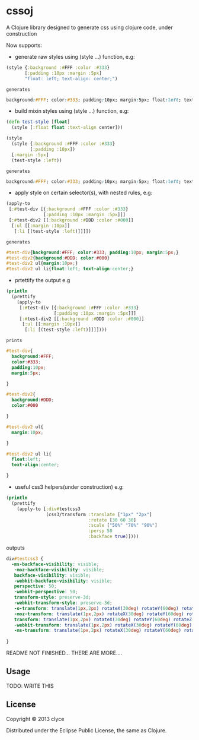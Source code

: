 # cssoj

A Clojure library designed to generate css using clojure code, under construction

Now supports:

 - generate raw styles using (style ...) function, e.g:

```clojure
(style {:background :#FFF :color :#333}
       [:padding :10px :margin :5px]
	   "float: left; text-align: center;")
```
	generates

```css
background:#FFF; color:#333; padding:10px; margin:5px; float:left; text-align:center;
```

 - build mixin styles using (style ...) function, e.g:
	
```clojure
(defn test-style [float]
  (style [:float float :text-align center]))

(style 
  (style {:background :#FFF :color :#333}
         [:padding :10px])
  [:margin :5px]
  (test-style :left))
```
	generates

```css
background:#FFF; color:#333; padding:10px; margin:5px; float:left; text-align:center;
```

 - apply style on certain selector(s), with nested rules, e.g:

```clojure
(apply-to 
 [:#test-div [{:background :#FFF :color :#333}
              [:padding :10px :margin :5px]]]
 [:#test-div2 [[:background :#DDD :color :#000]]
  [:ul [[:margin :10px]]
   [:li [(test-style :left)]]]])
```
	generates

```css
#test-div{background:#FFF; color:#333; padding:10px; margin:5px;}
#test-div2{background:#DDD; color:#000}
#test-div2 ul{margin:10px;}
#test-div2 ul li{float:left; text-align:center;}
```

 - prtettify the output e.g

```clojure
(println
  (prettify
    (apply-to 
     [:#test-div [{:background :#FFF :color :#333}
                  [:padding :10px :margin :5px]]]
     [:#test-div2 [[:background :#DDD :color :#000]]
      [:ul [[:margin :10px]]
       [:li [(test-style :left)]]]])))
```
	prints

```css
#test-div{
  background:#FFF; 
  color:#333; 
  padding:10px; 
  margin:5px;

}

#test-div2{
  background:#DDD; 
  color:#000

}

#test-div2 ul{
  margin:10px;

}

#test-div2 ul li{
  float:left; 
  text-align:center;

}
```

 - useful css3 helpers(under construction) e.g:

```clojure
(println 
  (prettify
    (apply-to [:div#testcss3
               (css3/transform :translate ["1px" "2px"] 
                               :rotate [30 60 30] 
                               :scale ["50%" "70%" "90%"]
                               :persp 50
                               :backface true)])))
```
outputs

```css
div#testcss3 {
  -ms-backface-visibility: visible;
   -moz-backface-visibility: visible;
   backface-visibility: visible;
   -webkit-backface-visibility: visible;
   perspective: 50;
   -webkit-perspective: 50;
   transform-style: preserve-3d;
   -webkit-transform-style: preserve-3d;
   -o-transform: translate(1px,2px) rotateX(30deg) rotateY(60deg) rotateZ(30deg) scale3d(50%,70%,90%) ;
   -moz-transform: translate(1px,2px) rotateX(30deg) rotateY(60deg) rotateZ(30deg) scale3d(50%,70%,90%) ;
   transform: translate(1px,2px) rotateX(30deg) rotateY(60deg) rotateZ(30deg) scale3d(50%,70%,90%) ;
   -webkit-transform: translate(1px,2px) rotateX(30deg) rotateY(60deg) rotateZ(30deg) scale3d(50%,70%,90%) ;
   -ms-transform: translate(1px,2px) rotateX(30deg) rotateY(60deg) rotateZ(30deg) scale3d(50%,70%,90%) ;
   
}
```

README NOT FINISHED... THERE ARE MORE....

## Usage

TODO: WRITE THIS

## License

Copyright © 2013 clyce

Distributed under the Eclipse Public License, the same as Clojure.

